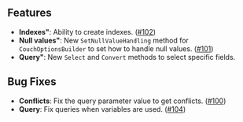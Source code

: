 ﻿## Features
* **Indexes"**: Ability to create indexes. ([#102](https://github.com/matteobortolazzo/couchdb-net/issues/102))
* **Null values"**: New `SetNullValueHandling` method for `CouchOptionsBuilder` to set how to handle null values. ([#101](https://github.com/matteobortolazzo/couchdb-net/issues/101))
* **Query"**: New `Select` and `Convert` methods to select specific fields.

## Bug Fixes
* **Conflicts**: Fix the query parameter value to get conflicts. ([#100](https://github.com/matteobortolazzo/couchdb-net/issues/100))
* **Query**: Fix queries when variables are used. ([#104](https://github.com/matteobortolazzo/couchdb-net/issues/104))